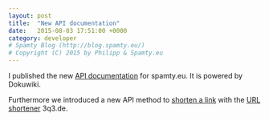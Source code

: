 ```yaml
---
layout: post
title:  "New API documentation"
date:   2015-08-03 17:51:00 +0000
category: developer
# Spamty Blog (http://blog.spamty.eu/)
# Copyright (C) 2015 by Philipp & Spamty.eu
---
```

I published the new [API documentation](http://dev.spamty.eu/) for spamty.eu. 
It is powered by Dokuwiki.

Furthermore we introduced a new API method to [shorten a link](http://dev.spamty.eu/createshorturl) with the [URL shortener](http://3q3.de/) 3q3.de. 